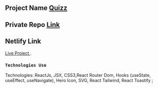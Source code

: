 
## Project Name [Quizz]()
## Private Repo [Link](https://github.com/programming-hero-web-course2/b6-quiz-crackerz-rubelrana123)
## Netlify Link 

 [Live Project ](https://github.com/facebook/create-react-app).


### `Technologies Use`

Technologies:  ReactJs, JSX, CSS3,React Router Dom,  Hooks (useState, useEffect, useNavigate), Hero Icon, SVG, React Tailwind, React Toastify ; 

